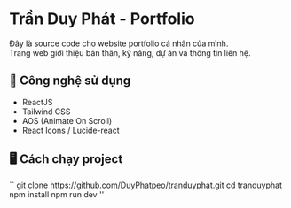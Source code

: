 # Trần Duy Phát - Portfolio

Đây là source code cho website portfolio cá nhân của mình.  
Trang web giới thiệu bản thân, kỹ năng, dự án và thông tin liên hệ.

## 🚀 Công nghệ sử dụng

- ReactJS  
- Tailwind CSS  
- AOS (Animate On Scroll)  
- React Icons / Lucide-react

## 🖥️ Cách chạy project

``
git clone https://github.com/DuyPhatpeo/tranduyphat.git
cd tranduyphat
npm install
npm run dev
''
